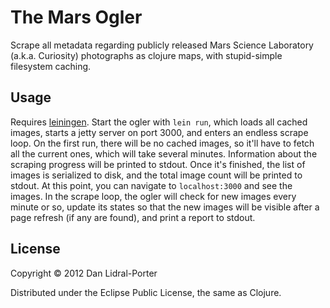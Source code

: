 # The Mars Ogler

Scrape all metadata regarding publicly released Mars Science Laboratory
(a.k.a. Curiosity) photographs as clojure maps, with stupid-simple
filesystem caching.

## Usage

Requires [leiningen][lein]. Start the ogler with `lein run`, which loads all
cached images, starts a jetty server on port 3000, and enters an endless scrape
loop. On the first run, there will be no cached images, so it'll have to fetch
all the current ones, which will take several minutes. Information about the
scraping progress will be printed to stdout. Once it's finished, the list of
images is serialized to disk, and the total image count will be printed to
stdout. At this point, you can navigate to `localhost:3000` and see the images.
In the scrape loop, the ogler will check for new images every minute or so,
update its states so that the new images will be visible after a page refresh
(if any are found), and print a report to stdout.

[lein]: http://leiningen.org

## License

Copyright © 2012 Dan Lidral-Porter

Distributed under the Eclipse Public License, the same as Clojure.
